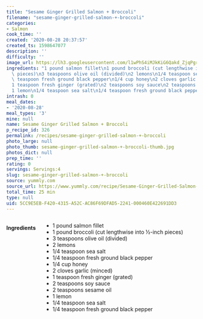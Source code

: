 ```yaml
---
title: "Sesame Ginger Grilled Salmon + Broccoli"
filename: "sesame-ginger-grilled-salmon-+-broccoli"
categories:
- Salmon
cook_time: ''
created: '2020-08-28 20:37:57'
created_ts: 1598647077
description: ''
difficulty: ''
image_url: https://lh3.googleusercontent.com/l1wPhS4iMJkKiG6Qakd_ZjqPgrE_3kqlle89FFMMOeARl_OsMwdXlqVHVygnrtG299Uzu40LJZ97ORAVsKWiQrU=s640-c-rj-v1-e365
ingredients: "1 pound salmon fillet\n1 pound broccoli (cut lengthwise into \xBD-inch\
  \ pieces)\n3 teaspoons olive oil (divided)\n2 lemons\n1/4 teaspoon sea salt\n1/4\
  \ teaspoon fresh ground black pepper\n1/4 cup honey\n2 cloves garlic (minced)\n\
  1 teaspoon fresh ginger (grated)\n2 teaspoons soy sauce\n2 teaspoons sesame oil\n\
  1 lemon\n1/4 teaspoon sea salt\n1/4 teaspoon fresh ground black pepper"
intrash: 0
meal_dates:
- '2020-08-28'
meal_types: '3'
mine: null
name: Sesame Ginger Grilled Salmon + Broccoli
p_recipe_id: 326
permalink: /recipes/sesame-ginger-grilled-salmon-+-broccoli
photo_large: null
photo_thumb: sesame-ginger-grilled-salmon-+-broccoli-thumb.jpg
photos_dict: null
prep_time: ''
rating: 0
servings: Servings:4
slug: sesame-ginger-grilled-salmon-+-broccoli
source: yummly.com
source_url: https://www.yummly.com/recipe/Sesame-Ginger-Grilled-Salmon-_-Broccoli-2531722
total_time: 25 min
type: null
uid: 5CC9E5EB-F420-4315-A52C-AC86F69DFAD5-2241-000460E422691DD3
---
```

<div class="large-8 medium-7 columns" id="writeup">	</div><!-- #writeup -->
</div><!-- #row-one -->
<div class="row" id="row-two">	<div class="medium-4 small-5 columns" id="ingredients"><h4>Ingredients</h4><div class="box box-ingredients content"><ul>
<li>1 pound salmon fillet</li>
<li>1 pound broccoli (cut lengthwise into ½-inch pieces)</li>
<li>3 teaspoons olive oil (divided)</li>
<li>2 lemons</li>
<li>1/4 teaspoon sea salt</li>
<li>1/4 teaspoon fresh ground black pepper</li>
<li>1/4 cup honey</li>
<li>2 cloves garlic (minced)</li>
<li>1 teaspoon fresh ginger (grated)</li>
<li>2 teaspoons soy sauce</li>
<li>2 teaspoons sesame oil</li>
<li>1 lemon</li>
<li>1/4 teaspoon sea salt</li>
<li>1/4 teaspoon fresh ground black pepper</li>
</ul>
</div>	</div>	<div class="medium-6 small-7 columns" id="directions">	</div>